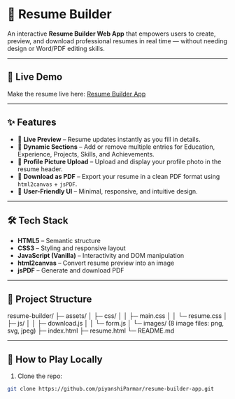 # 📄 Resume Builder

An interactive **Resume Builder Web App** that empowers users to create, preview, and download professional resumes in real time — without needing design or Word/PDF editing skills.

---

## 🔗 Live Demo
Make the resume live here: [Resume Builder App](https://piyanshiparmar.github.io/resume-builder-app/)

---

## ✨ Features
- 🔹 **Live Preview** – Resume updates instantly as you fill in details.  
- 🔹 **Dynamic Sections** – Add or remove multiple entries for Education, Experience, Projects, Skills, and         Achievements.  
- 🔹 **Profile Picture Upload** – Upload and display your profile photo in the resume header.  
- 🔹 **Download as PDF** – Export your resume in a clean PDF format using `html2canvas` + `jsPDF`.  
- 🔹 **User-Friendly UI** – Minimal, responsive, and intuitive design.  

---

## 🛠️ Tech Stack
- **HTML5** – Semantic structure  
- **CSS3** – Styling and responsive layout  
- **JavaScript (Vanilla)** – Interactivity and DOM manipulation  
- **html2canvas** – Convert resume preview into an image  
- **jsPDF** – Generate and download PDF  

---

## 📁 Project Structure
resume-builder/
├─ assets/
│  ├─ css/
│  │  ├─ main.css
│  │  └─ resume.css
│  ├─ js/
│  │  ├─ download.js
│  │  └─ form.js
│  └─ images/ (8 image files: png, svg, jpeg)
├─ index.html
├─ resume.html
└─ README.md

---

## 🚀 How to Play Locally
1. Clone the repo:
```bash
git clone https://github.com/piyanshiParmar/resume-builder-app.git
